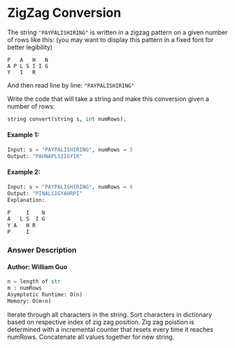# ZigZag Conversion

The string `"PAYPALISHIRING"` is written in a zigzag pattern on a given number of rows like this: (you may want to display this pattern in a fixed font for better legibility)

```
P   A   H   N
A P L S I I G
Y   I   R
```

And then read line by line: `"PAYPALISHIRING"`

Write the code that will take a string and make this conversion given a number of rows:

```python
string convert(string s, int numRows);
```

#### Example 1:
```python
Input: s = "PAYPALISHIRING", numRows = 3
Output: "PAHNAPLSIIGYIR"
```

#### Example 2:
```python
Input: s = "PAYPALISHIRING", numRows = 4
Output: "PINALSIGYAHRPI"
Explanation:

P     I    N
A   L S  I G
Y A   H R
P     I
```

### Answer Description
#### Author: William Guo
```python
n = length of str
m : numRows
Asymptotic Runtime: O(n)
Memory: O(m+n)
```

Iterate through all characters in the string. Sort characters in dictionary based on respective index 
of zig zag position. Zig zag poistion is determined with a incremental counter that resets every time 
it reaches numRows. Concatenate all values together for new string.